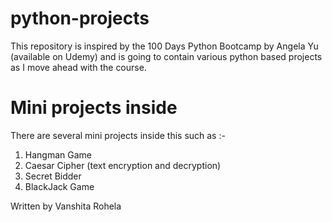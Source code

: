 # python-projects
This repository is inspired by the 100 Days Python Bootcamp by Angela Yu (available on Udemy) and is going to contain various python based projects as I move ahead with the course.

# Mini projects inside
There are several mini projects inside this such as :- 

1. Hangman Game
2. Caesar Cipher (text encryption and decryption)
3. Secret Bidder
4. BlackJack Game




Written by Vanshita Rohela
